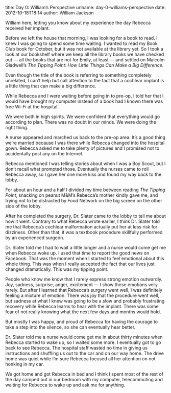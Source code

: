 title: Day 0: William&#x02bc;s Perspective
urlname: day-0-williams-perspective
date: 2012-10-18T18:14
author: William Jackson

William here, letting you know about my experience the day Rebecca received her
implant.

Before we left the house that morning, I was looking for a book to read. I knew
I was going to spend some time waiting. I wanted to read my Book Club book for
October, but it was not available at the library yet. So I took a look at our
bookshelf where we keep all the library books we have checked out &mdash; all
the books that are not for Emily, at least &mdash; and settled on Malcolm
Gladwell&#x02bc;s _The Tipping Point: How Little Things Can Make a Big
Difference_.

Even though the title of the book is referring to something completely
unrelated, I can&#x02bc;t help but call attention to the fact that a cochlear
implant is a little thing that can make a big difference.

While Rebecca and I were waiting before going in to pre-op, I told her that I
would have brought my computer instead of a book had I known there was free Wi-Fi
at the hospital.

We were both in high spirits. We were confident that everything would go
according to plan. There was no doubt in our minds. We were doing the right
thing.

A nurse appeared and marched us back to the pre-op area. It&#x02bc;s a good
thing we&#x02bc;re married because I was there while Rebecca changed into the
hospital gown. Rebecca asked me to take plenty of pictures and I promised not to
accidentally post any on the Internet.

Rebecca mentioned I was telling stories about when I was a Boy Scout, but I
don&#x02bc;t recall what prompted those. Eventually the nurses came to roll
Rebecca away, so I gave her one more kiss and found my way back to the lobby.

For about an hour and a half I divided my time between reading _The Tipping
Point_, snacking on peanut M&amp;M&#x02bc;s Rebecca&#x02bc;s mother kindly gave
me, and trying not to be distracted by Food Network on the big screen on the
other side of the lobby.

After he completed the surgery, Dr. Slater came to the lobby to tell me about
how it went. Contrary to what Rebecca wrote earlier, I think Dr. Slater told me
that Rebecca&#x02bc;s cochlear malformation actually put her at less risk for
dizziness. Other than that, it was a textbook procedure skillfully performed by
an experienced surgeon.

Dr. Slater told me I had to wait a little longer and a nurse would come get me
when Rebecca woke up. I used that time to report the good news on Facebook. That
was the moment when I started to feel emotional about this whole thing. This was
when I really accepted the fact that our lives just changed dramatically. This
was my tipping point.

People who know me know that I rarely express strong emotion outwardly. Joy,
sadness, surprise, anger, excitement &mdash; I show these emotions very rarely.
But after I learned that Rebecca&#x02bc;s surgery went well, I was definitely
feeling a mixture of emotion. There was joy that the procedure went well, but
sadness at what I knew was going to be a slow and probably frustrating recovery
while Rebecca learns to hear with the implant. There was some fear of not really
knowing what the next few days and months would hold.

But mostly I was happy, and proud of Rebecca for having the courage to take a
step into the silence, so she can eventually hear better.

Dr. Slater told me a nurse would come get me in about thirty minutes when
Rebecca started to wake up, so I waited some more. I eventually got to go back
to see Rebecca. The hospital staff wasted no time in giving us instructions and
shuffling us out to the car and on our way home. The drive home was quiet while
I&#x02bc;m sure Rebecca focused all her attention on not honking in my car.

We got home and got Rebecca in bed and I think I spent most of the rest of the
day camped out in our bedroom with my computer, telecommuting and waiting for
Rebecca to wake up and ask me for anything.
